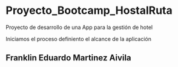 # Proyecto_Bootcamp_HostalRuta
Proyecto de desarrollo de una App para la gestión de hotel

Iniciamos el proceso definiento el alcance de la aplicación 

## Franklin Eduardo Martinez Aivila